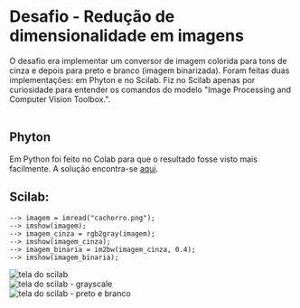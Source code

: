 # Desafio - Redução de dimensionalidade em imagens

O desafio era implementar um conversor de imagem colorida para tons de cinza e depois para preto e branco (imagem binarizada). Foram feitas duas implementações: em Phyton e no Scilab. Fiz no Scilab apenas por curiosidade para entender os comandos do modelo "Image Processing and Computer Vision Toolbox.".<br><br>

## Phyton<br>
Em Python foi feito no Colab para que o resultado fosse visto mais facilmente. A solução encontra-se [aqui](https://github.com/silvanat/reducao_dimensionalidade_imagens/reducao_dimensionalidade_imagem.ipynb).

## Scilab:<br>

```
--> imagem = imread("cachorro.png");
--> imshow(imagem);
--> imagem_cinza = rgb2gray(imagem);
--> imshow(imagem_cinza);
--> imagem_binaria = im2bw(imagem_cinza, 0.4);
--> imshow(imagem_binaria);
```

![tela do scilab ](https://github.com/silvanat/exercicios_machine_learning/blob/main/reducao_dimensionalidade_imagens/imagens/scilab.png?raw=true) <br>
![tela do scilab - grayscale](https://github.com/silvanat/exercicios_machine_learning/blob/main/reducao_dimensionalidade_imagens/imagens/scilab_grayscale.png?raw=true) <br>
![tela do scilab - preto e branco](https://github.com/silvanat/exercicios_machine_learning/blob/main/reducao_dimensionalidade_imagens/imagens/scilab_binario.png?raw=true) <br>



